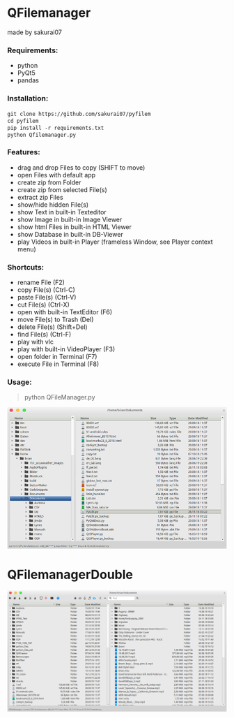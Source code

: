 # QFilemanager

made by sakurai07

### Requirements:

- python
- PyQt5
- pandas

### Installation:
```
git clone https://github.com/sakurai07/pyfilem
cd pyfilem
pip install -r requirements.txt
python Qfilemanager.py
```
### Features:
- drag and drop Files to copy (SHIFT to move)
- open Files with default app
- create zip from Folder
- create zip from selected File(s)
- extract zip Files
- show/hide hidden File(s)
- show Text in built-in Texteditor
- show Image in built-in Image Viewer
- show html Files in built-in HTML Viewer
- show Database in built-in DB-Viewer
- play Videos in built-in Player (frameless Window, see Player context menu)

### Shortcuts:
- rename File (F2)
- copy File(s) (Ctrl-C)
- paste File(s) (Ctrl-V)
- cut File(s) (Ctrl-X)
- open with built-in TextEditor (F6)
- move File(s) to Trash (Del)
- delete File(s) (Shift+Del)
- find File(s) (Ctrl-F)
- play with vlc
- play with built-in VideoPlayer (F3)
- open folder in Terminal (F7)
- execute File in Terminal (F8)

### Usage:

> python QFileManager.py

![screenshot](https://github.com/Sakurai07/Pyfilem/blob/main/screenshot.png)

# QFilemanagerDouble

![screenshot](https://github.com/Sakurai07/Pyfilem/blob/main/QFM_double.png)
